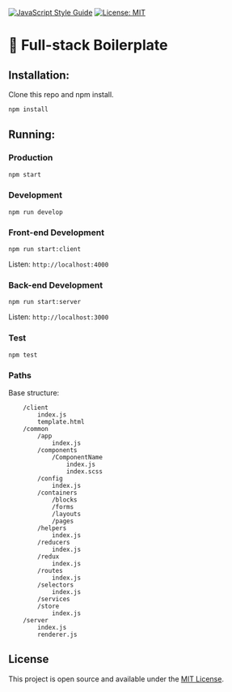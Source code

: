 [![JavaScript Style Guide](https://img.shields.io/badge/code_style-standard-brightgreen.svg)](https://standardjs.com) [![License: MIT](https://img.shields.io/badge/License-MIT-blue.svg)](https://opensource.org/licenses/MIT)

# 👾 Full-stack Boilerplate

## Installation:

Clone this repo and npm install.

```bash
npm install
```

## Running:

### Production

```bash
npm start
```

### Development

```
npm run develop
```

### Front-end Development

```
npm run start:client
```

Listen: `http://localhost:4000`

### Back-end Development

```
npm run start:server
```

Listen: `http://localhost:3000`

### Test

```
npm test
```

### Paths

Base structure:

```
	/client
		index.js
		template.html
	/common
		/app
			index.js
		/components
			/ComponentName
				index.js
				index.scss
		/config
			index.js
		/containers
			/blocks
			/forms
			/layouts
			/pages
		/helpers
			index.js
		/reducers
			index.js
		/redux
			index.js
		/routes
			index.js
		/selectors
			index.js
		/services
		/store
			index.js
	/server
		index.js
		renderer.js
```

## License

This project is open source and available under the [MIT License](LICENSE).
